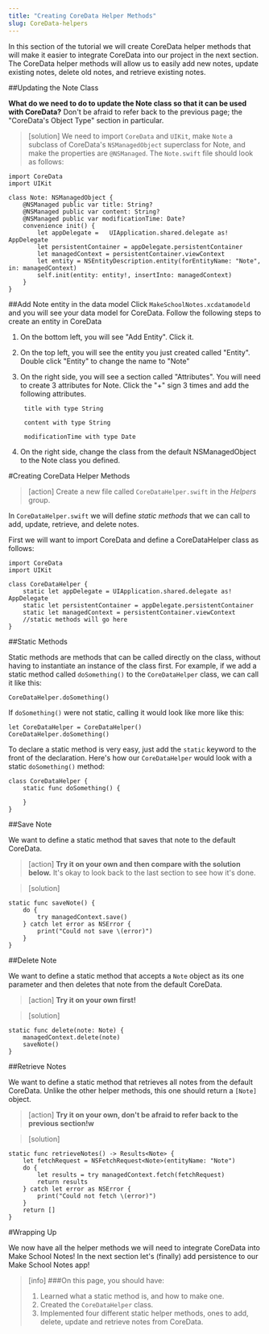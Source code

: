 ```yaml
---
title: "Creating CoreData Helper Methods"
slug: CoreData-helpers
---
```


In this section of the tutorial we will create CoreData helper methods that will make it easier to integrate CoreData into our project in the next section. The CoreData helper methods will allow us to easily add new notes, update existing notes, delete old notes, and retrieve existing notes.

##Updating the Note Class

**What do we need to do to update the Note class so that it can be used with CoreData?** Don't be afraid to refer back to the previous page; the "CoreData's Object Type" section in particular.

> [solution]
We need to import `CoreData` and `UIKit`, make `Note` a subclass of CoreData's `NSManagedObject` superclass for Note, and make the properties are `@NSManaged`. The `Note.swift` file should look as follows:
>
	import CoreData
	import UIKit
>
	class Note: NSManagedObject {
		@NSManaged public var title: String?
		@NSManaged public var content: String?
		@NSManaged public var modificationTime: Date?
		convenience init() {
		    let appDelegate = 	UIApplication.shared.delegate as! AppDelegate
	    	let persistentContainer = appDelegate.persistentContainer
	    	let managedContext = persistentContainer.viewContext
    		let entity = NSEntityDescription.entity(forEntityName: "Note", in: managedContext)
	    	self.init(entity: entity!, insertInto: managedContext)
		}
	}

##Add Note entity in the data model
Click `MakeSchoolNotes.xcdatamodeld` and you will see your data model for CoreData. Follow the following steps to create an entity in CoreData

1. On the bottom left, you will see "Add Entity". Click it.
2. On the top left, you will see the entity you just created called "Entity". Double click "Entity" to change the name to "Note"
3. On the right side, you will see a section called "Attributes". You will need to create 3 attributes for Note. Click the "+" sign 3 times and add the following attributes.

		title with type String

		content with type String

		modificationTime with type Date

4. On the right side, change the class from the default NSManagedObject to the Note class you defined.


#Creating CoreData Helper Methods

> [action]
Create a new file called `CoreDataHelper.swift` in the *Helpers* group.

In `CoreDataHelper.swift` we will define *static methods* that we can call to add, update, retrieve, and delete notes.

First we will want to import CoreData and define a CoreDataHelper class as follows:

	import CoreData
	import UIKit

	class CoreDataHelper {
		static let appDelegate = UIApplication.shared.delegate as! AppDelegate
		static let persistentContainer = appDelegate.persistentContainer
		static let managedContext = persistentContainer.viewContext
		//static methods will go here
	}

##Static Methods

Static methods are methods that can be called directly on the class, without having to instantiate an instance of the class first. For example, if we add a static method called `doSomething()` to the `CoreDataHelper` class, we can call it like this:

	CoreDataHelper.doSomething()

If `doSomething()` were not static, calling it would look like more like this:

 	let CoreDataHelper = CoreDataHelper()
 	CoreDataHelper.doSomething()

To declare a static method is very easy, just add the `static` keyword to the front of the declaration. Here's how our `CoreDataHelper` would look with a static `doSomething()` method:

	class CoreDataHelper {
		static func doSomething() {

		}
	}

##Save Note

We want to define a static method that saves that note to the default CoreData.

> [action]
**Try it on your own and then compare with the solution below.** It's okay to look back to the last section to see how it's done.

<!-- html comment to break boxes -->

> [solution]
>
	static func saveNote() {
		do {
			try managedContext.save()
		} catch let error as NSError {
			print("Could not save \(error)")
		}
	}

##Delete Note

We want to define a static method that accepts a `Note` object as its one parameter and then deletes that note from the default CoreData.

> [action]
> **Try it on your own first!**


<!-- html comment to break boxes -->

> [solution]
>
	static func delete(note: Note) {
		managedContext.delete(note)
		saveNote()
	}


##Retrieve Notes

We want to define a static method that retrieves all notes from the default CoreData. Unlike the other helper methods, this one should return a `[Note]` object.

> [action]
**Try it on your own, don't be afraid to refer back to the previous section!w**

<!-- html comment to break boxes -->

> [solution]
>
	static func retrieveNotes() -> Results<Note> {
		let fetchRequest = NSFetchRequest<Note>(entityName: "Note")
		do {
			let results = try managedContext.fetch(fetchRequest)
			return results
		} catch let error as NSError {
			print("Could not fetch \(error)")
		}
		return []
	}
>

#Wrapping Up

We now have all the helper methods we will need to integrate CoreData into Make School Notes! In the next section let's (finally) add persistence to our Make School Notes app!

>[info]
>###On this page, you should have:
>
>1. Learned what a static method is, and how to make one.
>2. Created the `CoreDataHelper` class.
>3. Implemented four different static helper methods, ones to add, delete, update and retrieve notes from CoreData.
